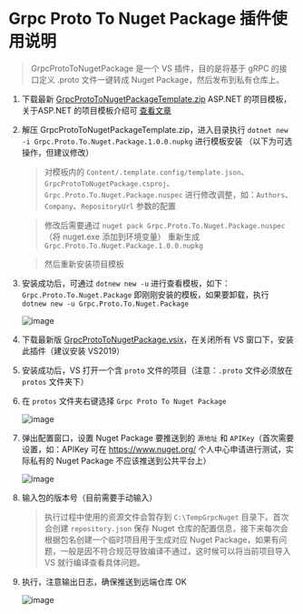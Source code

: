 # Grpc Proto To Nuget Package 插件使用说明

> GrpcProtoToNugetPackage 是一个 VS 插件，目的是将基于 gRPC 的接口定义 .proto 文件一键转成 Nuget Package，然后发布到私有仓库上。 

1. 下载最新 [GrpcProtoToNugetPackageTemplate.zip](https://github.com/mingdaocom/GrpcProtoToNugetPackage/releases) ASP.NET 的项目模板，关于ASP.NET 的项目模板介绍可 [查看文章](http://beckjin.com/2019/08/04/aspnet-template/)  

1. 解压 GrpcProtoToNugetPackageTemplate.zip，进入目录执行 `dotnet new -i Grpc.Proto.To.Nuget.Package.1.0.0.nupkg` 进行模板安装 （以下为可选操作，但建议修改）
   
   > 对模板内的 `Content/.template.config/template.json`、`GrpcProtoToNugetPackage.csproj`、`Grpc.Proto.To.Nuget.Package.nuspec` 进行修改调整，如：`Authors`、`Company`、`RepositoryUrl` 参数的配置
   
   > 修改后需要通过 `nuget pack Grpc.Proto.To.Nuget.Package.nuspec`（将 nuget.exe 添加到环境变量） 重新生成 `Grpc.Proto.To.Nuget.Package.1.0.0.nupkg`
   
   > 然后重新安装项目模板


1. 安装成功后，可通过 `dotnew new -u` 进行查看模板，如下：`Grpc.Proto.To.Nuget.Package` 即刚刚安装的模板，如果要卸载，执行 `dotnew new -u Grpc.Proto.To.Nuget.Package`

   ![image](https://user-images.githubusercontent.com/7261408/62512104-34d4de80-b849-11e9-86c0-cbc6187d9599.png)

1. 下载最新版 [GrpcProtoToNugetPackage.vsix](https://github.com/mingdaocom/GrpcProtoToNugetPackage/releases)，在关闭所有 VS 窗口下，安装此插件（建议安装 VS2019）

1. 安装成功后，VS 打开一个含 `proto` 文件的项目（注意：`.proto` 文件必须放在 `protos` 文件夹下）

1. 在 `protos` 文件夹右键选择 `Grpc Proto To Nuget Package`

   ![image](https://user-images.githubusercontent.com/7261408/62517122-3dcdac00-b859-11e9-9119-95a8f2729898.png)

1. 弹出配置窗口，设置 Nuget Package 要推送到的 `源地址` 和 `APIKey`（首次需要设置，如：APIKey 可在 https://www.nuget.org/ 个人中心申请进行测试，实际私有的 Nuget Package 不应该推送到公共平台上）
   
   ![image](https://user-images.githubusercontent.com/7261408/62517465-06abca80-b85a-11e9-9596-eb86979599ad.png)
   
1. 输入包的版本号（目前需要手动输入）

   > 执行过程中使用的资源文件会暂存到 `C:\TempGrpcNuget` 目录下。首次会创建 `repository.json` 保存 Nuget 仓库的配置信息，接下来每次会根据包名创建一个临时项目用于生成对应 Nuget Package，如果有问题，一般是因不符合规范导致编译不通过，这时候可以将当前项目导入 VS 就行编译查看具体问题。

1. 执行，注意输出日志，确保推送到远端仓库 OK

   ![image](https://user-images.githubusercontent.com/7261408/62517775-ae28fd00-b85a-11e9-8ff8-2012e1a397f9.png)

